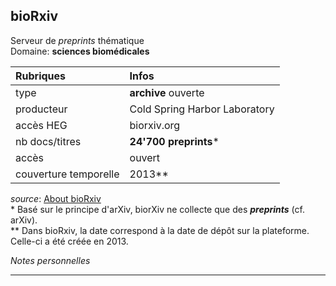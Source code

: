 ## bioRxiv
Serveur de *preprints* thématique   
Domaine: **sciences biomédicales**

| Rubriques | Infos |
| :-------- | :---- |
| type | **archive** ouverte |
| producteur | Cold Spring Harbor Laboratory |
| accès HEG | biorxiv.org |
| nb docs/titres | **24'700 preprints**\* |
| accès | ouvert |
| couverture temporelle | 2013\** |

*source*: [About bioRxiv](http://biorxiv.org/about-biorxiv)   
\* Basé sur le principe d'arXiv, biorXiv ne collecte que des ***preprints*** (cf. arXiv).   
\** Dans bioRxiv, la date correspond à la date de dépôt sur la plateforme. Celle-ci a été créée en 2013.   

*Notes personnelles*

---

